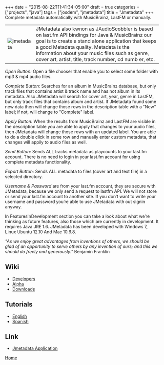 +++
date = "2015-08-22T11:41:34-05:00"
draft = true
categories = ["projects", "java"]
tags = ["josdem", "jmetadata"]
title = "Jmetadata"
+++
Complete metadata automatically with MusicBrainz, LastFM or manually.

|   |   |
|---|---|
|![jmetadata](../../images/jmetadata.png) | JMetadata also kwnon as JAudioScobbler is based on last.fm API bindings for Java & MusicBrainz our goal is to create a stand alone application that keeps a good Metadata quality. Metadata is the information about your music files such as genre, cover art, artist, title, track number, cd numb    er, etc.|

_Open Button:_ Open a file chooser that enable you to select some folder with mp3 & mp4 audio files.

_Complete Button:_ Searches for an album in MusicBrainz database, but only track files that contains artist & track name and has not album in its metadata. Also JMetadata will search for cover art, year, genre in LastFM, but only track files that contains album and artist. If JMetadata found some new data then will change those rows in the description table with a "New" label; if not, will change to "Complete" label.

_Apply Button:_ When the results from MusicBrainz and LastFM are visible in the description table you are able to apply that changes to your audio files, then JMetadata will change those rows with an updated label. You are able to do a double click in some row and manually enter custom metadata, that changes will appily to audio files as well.

_Send Button:_ Sends ALL tracks metadata as playcounts to your last.fm account. There is no need to login in your last.fm account for using complete metadata functionality.

_Export Button:_ Sends ALL metadata to files (cover art and text file) in a selected directory.

_Username & Password_ are from your last.fm account, they are secure with JMetadata, because we only send a request to lastfm API. We will not store or send your last.fm account to another site. If you don’t want to write your username and password you’re able to use JMetadata with out signin anyway.

In FeaturesInDevelopment section you can take a look about what we’re thinking as future features, also those which are currently in development. It requires Java JRE 1.6. JMetadata has been developed with Windows 7, Linux Ubuntu 12.10 And Mac 10.6.8.

_"As we enjoy great advantages from inventions of others, we should be glad of an opportunity to serve others by any invention of ours; and this we should do freely and generously."_ Benjamin Franklin

## Wiki

* [Developers](/jmetadata/developers)
* [Alpha](/jmetadata/alpha)
* [Downloads](/jmetadata/downloads)

## Tutorials

* [English](/jmetadata/tutorials)
* [Spanish](/jmetadata/tutorials_spanish)

## Link

* [Jmetadata Application](https://github.com/josdem/jmetadata)

[Home](/)

